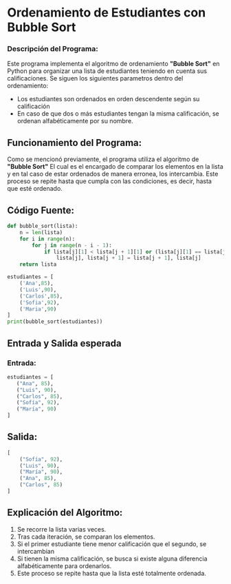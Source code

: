 # Ordenamiento de Estudiantes con Bubble Sort

### Descripción del Programa:

Este programa implementa el algoritmo de ordenamiento **"Bubble Sort"** en Python para organizar una lista de estudiantes teniendo en cuenta sus calificaciones. Se siguen los siguientes parametros dentro del ordenamiento:

* Los estudiantes son ordenados en orden descendente según su calificación
* En caso de que dos o más estudiantes tengan la misma calificación, se ordenan alfabéticamente por su nombre.

## Funcionamiento del Programa:

Como se mencionó previamente, el programa utiliza el algoritmo de **"Bubble Sort"** El cual es el encargado de comparar los elementos en la lista y en tal caso de estar ordenados de manera erronea, los intercambia. Este proceso se repite hasta que cumpla con las condiciones, es decir, hasta que esté ordenado.

## Código Fuente:

``` python
def bubble_sort(lista):
    n = len(lista)
    for i in range(n):
        for j in range(n - i - 1):
            if lista[j][1] < lista[j + 1][1] or (lista[j][1] == lista[j + 1][1] and lista[j][0] > lista[j + 1][0]):
                lista[j], lista[j + 1] = lista[j + 1], lista[j]
    return lista

estudiantes = [
    ('Ana',85),
    ('Luis',90),
    ('Carlos',85),
    ('Sofia',92),
    ('Maria',90)
]
print(bubble_sort(estudiantes))
 ``` 

## Entrada y Salida esperada
### Entrada:

 ``` python
estudiantes = [
    ("Ana", 85),
    ("Luis", 90),
    ("Carlos", 85),
    ("Sofía", 92),
    ("María", 90)
]

```

## Salida: 

``` python
[
    ("Sofía", 92),
    ("Luis", 90),
    ("María", 90),
    ("Ana", 85),
    ("Carlos", 85)
]
```


## Explicación del Algoritmo:

1. Se recorre la lista varias veces.
2. Tras cada iteración, se comparan los elementos.
3. Si el primer estudiante tiene menor calificación que el segundo, se intercambian
4. Si tienen la misma calificación, se busca si existe alguna diferencia alfabéticamente para ordenarlos.
5. Este proceso se repite hasta que la lista esté totalmente ordenada.
   
